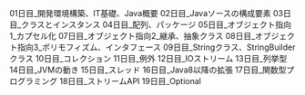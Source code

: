 01日目_開発環境構築、IT基礎、Java概要
02日目_Javaソースの構成要素
03日目_クラスとインスタンス
04日目_配列、パッケージ
05日目_オブジェクト指向1_カプセル化
07日目_オブジェクト指向2_継承、抽象クラス
08日目_オブジェクト指向3_ポリモフィズム、インタフェース
09日目_Stringクラス、StringBuilderクラス
10日目_コレクション
11日目_例外
12日目_IOストリーム
13日目_列挙型
14日目_JVMの動き
15日目_スレッド
16日目_Java8以降の拡張
17日目_関数型プログラミング
18日目_ストリームAPI
19日目_Optional